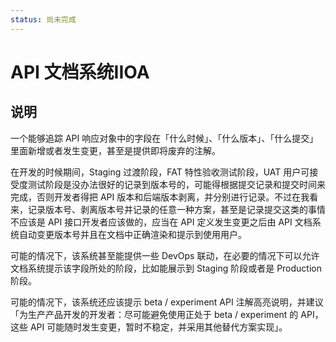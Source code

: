 ```yaml
---
status: 尚未完成
---
```

# API 文档系统IIOA

## 说明

一个能够追踪 API 响应对象中的字段在「什么时候」、「什么版本」、「什么提交」里面新增或者发生变更，甚至是提供即将废弃的注解。

在开发的时候期间，Staging 过渡阶段，FAT 特性验收测试阶段，UAT 用户可接受度测试阶段是没办法很好的记录到版本号的，可能得根据提交记录和提交时间来完成，否则开发者得把 API 版本和后端版本剥离，并分别进行记录。不过在我看来，记录版本号、剥离版本号并记录的任意一种方案，甚至是记录提交这类的事情不应该是 API 接口开发者应该做的，应当在 API 定义发生变更之后由 API 文档系统自动变更版本号并且在文档中正确渲染和提示到使用用户。

可能的情况下，该系统甚至能提供一些 DevOps 联动，在必要的情况下可以允许文档系统提示该字段所处的阶段，比如能展示到 Staging 阶段或者是 Production 阶段。

可能的情况下，该系统还应该提示 beta / experiment API 注解高亮说明，并建议「为生产产品开发的开发者：尽可能避免使用正处于 beta / experiment 的 API，这些 API 可能随时发生变更，暂时不稳定，并采用其他替代方案实现」。
